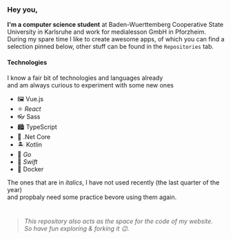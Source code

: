 ### Hey you,

**I'm a computer science student** at Baden-Wuerttemberg Cooperative State University in Karlsruhe and work for medialesson GmbH in Pforzheim. During my spare time I like to create awesome apps, of which you can find a selection pinned below, other stuff can be found in the `Repositories` tab.   

#### Technologies
I know a fair bit of technologies and languages already  
and am always curious to experiment with some new ones

- 🖼 Vue.js
- ⚛️ *React*
- 👓 Sass
- 🏙 TypeScript
- 🧰 .Net Core
- 🏝 Kotlin
- 🦦 *Go*
- 🦜 *Swift*
- 🐳 Docker

The ones that are in *italics*, I have not used recently (the last quarter of the year)  
and propbaly need some practice bevore using them again.

# 

> *This repository also acts as the space for the code of my website.  
So have fun exploring & forking it 😉.*

